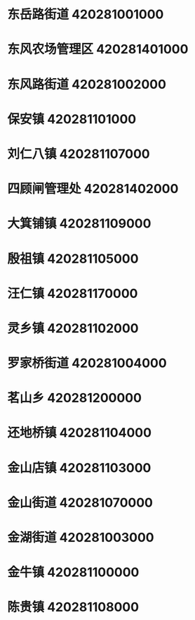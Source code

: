 # 东岳路街道 420281001000
# 东风农场管理区 420281401000
# 东风路街道 420281002000
# 保安镇 420281101000
# 刘仁八镇 420281107000
# 四顾闸管理处 420281402000
# 大箕铺镇 420281109000
# 殷祖镇 420281105000
# 汪仁镇 420281170000
# 灵乡镇 420281102000
# 罗家桥街道 420281004000
# 茗山乡 420281200000
# 还地桥镇 420281104000
# 金山店镇 420281103000
# 金山街道 420281070000
# 金湖街道 420281003000
# 金牛镇 420281100000
# 陈贵镇 420281108000
